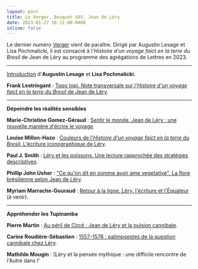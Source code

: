 ```yaml
---
layout: post
title: Le Verger, Bouquet XXV, Jean de Léry
date: 2023-01-27 16:11:00-0400
inline: false
---
```


Le dernier numéro [Verger](http://cornucopia16.com/blog/2023/01/06/bouquet-xxv-lhistoire-dun-voyage-faict-en-la-terre-du-bresil-de-jean-de-lery/) vient de paraître. Dirigé par Augustin Lesage et Lisa Pochmalicki, il est consacré à l'_Histoire d'un voyage faict en la terre du Bresil_ de Jean de Léry au programme des agrégations de Lettres en 2023.

***

[Introduction](http://cornucopia16.com/?p=11156) d'**Augustin Lesage** et **Lisa Pochmalicki**.

**Frank Lestringant** : [Topo topi. Note transversale sur l'*Histoire d'un voyage faict en la terre du Bresil* de Jean de Léry](http://cornucopia16.com/?p=11160).

***

**Dépeindre les réalités sensibles**

**Marie-Christine Gomez-Géraud** : [Sentir le monde. Jean de Léry : une nouvelle manière d'écrire le voyage](http://cornucopia16.com/blog/2022/12/13/marie-christine-gomez-geraud-sentir-le-monde-jean-de-lery-une-nouvelle-maniere-decrire-le-voyage/).

**Louise Millon-Hazo** : [Couleurs de l'_Histoire d'un voyage faict en la terre du Bresil_. L'écriture iconographique de Léry](http://cornucopia16.com/blog/2022/12/13/louise-millon-hazo-couleurs-de-lhistoire-dun-voyage-faict-en-la-terre-du-bresil-lecriture-iconographique-de-lery/).

**Paul J. Smith** : [Léry et les poissons. Une lecture rapprochée des stratégies descriptives](http://cornucopia16.com/blog/2022/12/13/paul-j-smith-lery-et-les-poissons-une-lecture-rapprochee-des-strategies-descriptives/).

**Phillip John Usher** : ["Ce qu'on dit en somme avoir ame vegetative". La flore brésilienne selon Jean de Léry](http://cornucopia16.com/blog/2022/12/13/phillip-j-usher-ce-quon-dit-en-somme-avoir-ame-vegetative-la-flore-bresilienne-selon-jean-de-lery/).

**Myriam Marrache-Gouraud** : [Retour à la ligne. Léry, l'écriture et l'Équateur](http://cornucopia16.com/blog/2023/01/01/myriam-marrache-gouraud-retour-a-la-ligne-lery-lecriture-et-lequateur/) (à venir).

***

**Appréhender les Tupinamba**

**Pierre Martin** : [Au péril de Circé : Jean de Léry et la pulsion cannibale](http://cornucopia16.com/blog/2022/12/21/pierre-martin-au-peril-de-circe-jean-de-lery-et-la-pulsion-cannibale/).

**Carine Roudière-Sébastien** : [1557-1578 : palimpsestes de la question cannibale chez Léry](http://cornucopia16.com/blog/2022/12/21/carine-roudiere-sebastien-1557-1578-palimpsestes-de-la-question-cannibale-chez-lery/).

**Mathilde Mougin** : [Léry et la pensée mythique : une difficile rencontre de l'Autre dans l'
